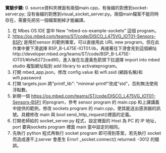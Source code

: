 **實驗步驟:**
0. source資料夾裡面有兩個main.cpp，有後綴的對應到socket-server.py; 沒有後綴的對應到visual_socket_server.py。兩個main檔案不能同時存在，需要先把另一個檔案刪掉才能編譯。

1. 在 Mbes OS IDE 當中 New “mbed-os-example-sockets” 這個 program。
2. https://os.mbed.com/teams/ST/code/DISCO_L475VG_IOT01-Sensors-BSP/ 是用於sensor 的範例專案，可以直接用此 URL new program。但在此作業中要下滑選擇 BSP_B-L475E-IOT01.lib，再接著往下滑會見到這個網址http://developer.mbed.org/teams/ST/code/BSP_B-L475E-IOT01/#bfe8272ced90，進入後在左邊黃色箭頭下拉選擇 import into mbed studio 複製網址貼到 add library to activateprogram。
3. 打開 mbed_app.json，修改 config.value 和 wifi.ssid (網路名稱)和 wifi.password
4. 打開 targets.json 將"printf_lib": "minimal-printf"改成”std”，否則無法使用浮點數。
5. 新開一個 https://os.mbed.com/teams/ST/code/DISCO_L475VG_IOT01-Sensors-BSP/ 的program，參考 sensor program 的 main.cpp 和上課講義中提供的範例，修改 sockets program 的 main.cpp，使其能送出感測器的訊號。具體修改 main 與 bool send_http_request()裡面的定義。
6. 打開老師給的 socket_server.py 程式，設定裡面的 Host 為 PC 的 IP 地址，port 要與sockets program 裡面 main 當中設定的相同。
7. 先執行 python 程式再執行 socket program 即可得到答案，若先執行 socket 而造成連不上server 會產生 Error! _socket.connect() returned: -3012 的錯誤。